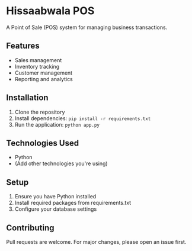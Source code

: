 # Hissaabwala POS

A Point of Sale (POS) system for managing business transactions.

## Features
- Sales management
- Inventory tracking
- Customer management
- Reporting and analytics

## Installation
1. Clone the repository
2. Install dependencies: `pip install -r requirements.txt`
3. Run the application: `python app.py`

## Technologies Used
- Python
- (Add other technologies you're using)

## Setup
1. Ensure you have Python installed
2. Install required packages from requirements.txt
3. Configure your database settings

## Contributing
Pull requests are welcome. For major changes, please open an issue first.
